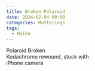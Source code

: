 ```yaml
---
title: Broken Polaroid
date: 2024-02-04 00:00
categories: Mutterings
tags:
  - Haiku
---
```

Polaroid Broken\
Kodachrome rewound, stuck with\
iPhone camera
